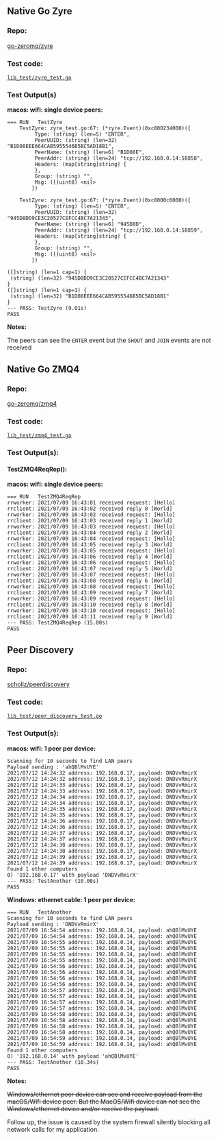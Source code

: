 ## Native Go Zyre

### Repo:
[go-zeromq/zyre](https://github.com/go-zeromq/zyre)

### Test code:
[`lib_test/zyre_test.go`](./lib_tests/zyre_test.go)

### Test Output(s)

**macos: wifi: single device peers:**
```text
=== RUN   TestZyre
    TestZyre: zyre_test.go:67: (*zyre.Event)(0xc000234000)({
         Type: (string) (len=5) "ENTER",
         PeerUUID: (string) (len=32) "B1D08EEE664CAB5955546B5BC5AD18B1",
         PeerName: (string) (len=6) "B1D08E",
         PeerAddr: (string) (len=24) "tcp://192.168.0.14:58858",
         Headers: (map[string]string) {
         },
         Group: (string) "",
         Msg: ([]uint8) <nil>
        })
        
    TestZyre: zyre_test.go:67: (*zyre.Event)(0xc0000c6000)({
         Type: (string) (len=5) "ENTER",
         PeerUUID: (string) (len=32) "945D8DD9CE3C20527CEFCC4BC7A21343",
         PeerName: (string) (len=6) "945D8D",
         PeerAddr: (string) (len=24) "tcp://192.168.0.14:58859",
         Headers: (map[string]string) {
         },
         Group: (string) "",
         Msg: ([]uint8) <nil>
        })
        
([]string) (len=1 cap=1) {
 (string) (len=32) "945D8DD9CE3C20527CEFCC4BC7A21343"
}
([]string) (len=1 cap=1) {
 (string) (len=32) "B1D08EEE664CAB5955546B5BC5AD18B1"
}
--- PASS: TestZyre (9.01s)
PASS
```

**Notes:**

The peers can see the `ENTER` event but the `SHOUT` and `JOIN` events are not received

## Native Go ZMQ4

### Repo:
[go-zeromq/zmq4](https://github.com/go-zeromq/zmq4)

### Test code:
[`lib_test/zmq4_test.go`](./lib_tests/zmq4_test.go)

### Test Output(s):

#### TestZMQ4ReqRep():
**macos: wifi: single device peers:**
```text
=== RUN   TestZMQ4ReqRep
rrworker: 2021/07/09 16:43:01 received request: [Hello]
rrclient: 2021/07/09 16:43:02 received reply 0 [World]
rrworker: 2021/07/09 16:43:02 received request: [Hello]
rrclient: 2021/07/09 16:43:03 received reply 1 [World]
rrworker: 2021/07/09 16:43:03 received request: [Hello]
rrclient: 2021/07/09 16:43:04 received reply 2 [World]
rrworker: 2021/07/09 16:43:04 received request: [Hello]
rrclient: 2021/07/09 16:43:05 received reply 3 [World]
rrworker: 2021/07/09 16:43:05 received request: [Hello]
rrclient: 2021/07/09 16:43:06 received reply 4 [World]
rrworker: 2021/07/09 16:43:06 received request: [Hello]
rrclient: 2021/07/09 16:43:07 received reply 5 [World]
rrworker: 2021/07/09 16:43:07 received request: [Hello]
rrclient: 2021/07/09 16:43:08 received reply 6 [World]
rrworker: 2021/07/09 16:43:08 received request: [Hello]
rrclient: 2021/07/09 16:43:09 received reply 7 [World]
rrworker: 2021/07/09 16:43:09 received request: [Hello]
rrclient: 2021/07/09 16:43:10 received reply 8 [World]
rrworker: 2021/07/09 16:43:10 received request: [Hello]
rrclient: 2021/07/09 16:43:11 received reply 9 [World]
--- PASS: TestZMQ4ReqRep (15.00s)
PASS
```

## Peer Discovery

### Repo:
[schollz/peerdiscovery](https://github.com/schollz/peerdiscovery)

### Test code:
[`lib_test/peer_discovery_test.go`](./lib_tests/peer_discovery_test.go)

### Test Output(s):

**macos: wifi: 1 peer per device:**
```text
Scanning for 10 seconds to find LAN peers
Payload sending : 'ahQBlMvUYE'
2021/07/12 14:24:32 address: 192.168.0.17, payload: DNDVvRmirX
2021/07/12 14:24:32 address: 192.168.0.17, payload: DNDVvRmirX
2021/07/12 14:24:33 address: 192.168.0.17, payload: DNDVvRmirX
2021/07/12 14:24:33 address: 192.168.0.17, payload: DNDVvRmirX
2021/07/12 14:24:34 address: 192.168.0.17, payload: DNDVvRmirX
2021/07/12 14:24:34 address: 192.168.0.17, payload: DNDVvRmirX
2021/07/12 14:24:35 address: 192.168.0.17, payload: DNDVvRmirX
2021/07/12 14:24:35 address: 192.168.0.17, payload: DNDVvRmirX
2021/07/12 14:24:36 address: 192.168.0.17, payload: DNDVvRmirX
2021/07/12 14:24:36 address: 192.168.0.17, payload: DNDVvRmirX
2021/07/12 14:24:37 address: 192.168.0.17, payload: DNDVvRmirX
2021/07/12 14:24:37 address: 192.168.0.17, payload: DNDVvRmirX
2021/07/12 14:24:38 address: 192.168.0.17, payload: DNDVvRmirX
2021/07/12 14:24:38 address: 192.168.0.17, payload: DNDVvRmirX
2021/07/12 14:24:39 address: 192.168.0.17, payload: DNDVvRmirX
2021/07/12 14:24:39 address: 192.168.0.17, payload: DNDVvRmirX
Found 1 other computers
0) '192.168.0.17' with payload 'DNDVvRmirX'
--- PASS: TestAnother (10.00s)
PASS
```

**Windows: ethernet cable: 1 peer per device:**
```text
=== RUN   TestAnother
Scanning for 10 seconds to find LAN peers
Payload sending : 'DNDVvRmirX'
2021/07/09 16:54:54 address: 192.168.0.14, payload: ahQBlMvUYE
2021/07/09 16:54:54 address: 192.168.0.14, payload: ahQBlMvUYE
2021/07/09 16:54:55 address: 192.168.0.14, payload: ahQBlMvUYE
2021/07/09 16:54:55 address: 192.168.0.14, payload: ahQBlMvUYE
2021/07/09 16:54:55 address: 192.168.0.14, payload: ahQBlMvUYE
2021/07/09 16:54:55 address: 192.168.0.14, payload: ahQBlMvUYE
2021/07/09 16:54:56 address: 192.168.0.14, payload: ahQBlMvUYE
2021/07/09 16:54:56 address: 192.168.0.14, payload: ahQBlMvUYE
2021/07/09 16:54:56 address: 192.168.0.14, payload: ahQBlMvUYE
2021/07/09 16:54:56 address: 192.168.0.14, payload: ahQBlMvUYE
2021/07/09 16:54:57 address: 192.168.0.14, payload: ahQBlMvUYE
2021/07/09 16:54:57 address: 192.168.0.14, payload: ahQBlMvUYE
2021/07/09 16:54:57 address: 192.168.0.14, payload: ahQBlMvUYE
2021/07/09 16:54:57 address: 192.168.0.14, payload: ahQBlMvUYE
2021/07/09 16:54:58 address: 192.168.0.14, payload: ahQBlMvUYE
2021/07/09 16:54:58 address: 192.168.0.14, payload: ahQBlMvUYE
2021/07/09 16:54:58 address: 192.168.0.14, payload: ahQBlMvUYE
2021/07/09 16:54:58 address: 192.168.0.14, payload: ahQBlMvUYE
2021/07/09 16:54:59 address: 192.168.0.14, payload: ahQBlMvUYE
2021/07/09 16:54:59 address: 192.168.0.14, payload: ahQBlMvUYE
Found 1 other computers
0) '192.168.0.14' with payload 'ahQBlMvUYE'
--- PASS: TestAnother (10.34s)
PASS
```

**Notes:**

~~Windows/ethernet peer device can see and receive payload from the macOS/Wifi device peer. But the MacOS/Wifi device can not see the Windows/ethernet device and/or receive the payload.~~

Follow up, the issue is caused by the system firewall silently blocking all network calls for my application.
